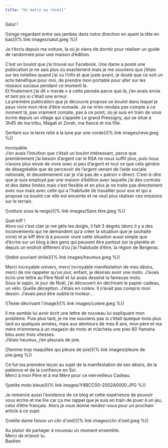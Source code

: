```yaml
---
title: "Un matin au réveil"
---
```

<p>Salut !</p>


![singe regardant entre ses jambes dans notre direction en ayant la tête en bas]({% link images/salut.jpeg %})

<p>Je t’écris depuis ma voiture, là où je viens de dormir pour réaliser un guide de randonnée pour une maison d’édition.</p>

<p>C’est un boulot que j’ai trouvé sur Facebook. Une dame a posté une publication je ne sais plus où exactement mais je me souviens que j’étais sur les toilettes quand j’ai vu l’info et que juste avant, je douté que ce soit un acte bénéfique pour moi, de prendre mon portable pour aller sur les réseaux sociaux pendant ce moment là.<br />
Et finalement j’ai dit « merde » à cette pensée parce que là, j’en avais envie et tant pis si c’était une erreur. <br />
La première publication que je découvre propose un boulot dans lequel je peux vivre mon rêve d’être nomade. Je ne m’en rendais pas compte à ce moment là, pas vraiment compte, pas à ce point, où je suis en train de vous écrire depuis un village qui s’appelle Le grand Pressigny, qui se situe à 3h45 de ma tribu, Magali et Zorah, ma fiancé et ma fille.</p>

![enfant sur la terre relié à la lune par une corde]({% link images/reve.jpeg %})

<p>Incroyable. <br />
J’en avais l’intuition que c’était un boulot intéressant, parce que premièrement j’ai besoin d’argent car le RSA ne nous suffit plus, puis nous n’avons plus envie de vivre avec si peu d’argent et tout ce que cela génère de désagréable que de percevoir de l’argent venant de l’aide sociale nationale, et deuxièmement car je n’ai pas de « patron » direct. C’est-à-dire que je suis employé par une maison d’édition avec laquelle j’ai des contrats et des dates limites mais c’est flexible et en plus je ne traite pas directement avec eux mais avec celle qui a l’habitude de travailler pour eux et qui a proposé ce boulot car elle est enceinte et ne veut plus réaliser ces missions sur le terrain.</p>


![voiture sous la neige]({% link images/Sans titre.jpeg %})

<p>Quel kiff !<br />
Alors oui c’est clair je me gèle les doigts, il fait 3 degrés (donc il y a des inconvénients qui ne demandent qu’a créer la situation que je souhaite vivre) et je kiff être là à pouvoir vivre cette situation aussi simple que d’écrire sur un blog à des gens qui peuvent être partout sur la planète et depuis un endroit différent d’où j’ai l’habitude d’être, la région de Bergerac.</p>

![bébé souriant drôle]({% link images/heureux.jpeg %})

<p>Merci incroyable univers, merci incroyable manifestation de mes désirs, merci de me rappeler qu’un jour, enfant, je désirais avoir une moto. J’avais écris une lettre au Père Noël et lui avais dessiné la fameuse moto. <br />
Sous le sapin, le jour de Noël, j’ai découvert en déchirant le papier cadeau, un vélo. Quelle déception. J’étais en colère. Il n’avait pas compris mon dessin. J’avais peut être oublié le moteur…</p>

![Texte décrivant l'image]({% link images/colere.jpeg %})

<p>Il me semble lui avoir écrit une lettre de nouveau lui expliquant mon problème.
Puis plus tard, je ne me souviens pas si c’était quelque mois plus tard ou quelques années, mais aux alentours de mes 6 ans, mon père et ma mère m’emmena à un magasin de moto et m’acheta une piwi 80 Yamaha bleu avec trois vitesses.<br />
J’étais heureux, j’en pleurais de joie. </p>

![femme trop maquillée qui pleure de joie]({% link images/pleure de joie.jpeg %})

<p>Ce fut ma première leçon au sujet de la manifestation de ses désirs, de la patience et de la confiance en Soi.<br />
Merci à mon Père et à ma Mère pour ce merveilleux Cadeau.</p>

![petite moto bleue]({% link images/Y4BCC00-2002A0000.JPG %})

<p>Je remercie aussi l'existence de ce blog et cette expérience de pouvoir vous écrire et me lire car ça me rappel que je suis en train de jouer à un jeu, celui d’être français.
Alors je vous donne rendez-vous pour un prochain article à ce sujet.</p>

![vieille dame faison un clin d'oeil]({% link images/clin d'oeil.jpeg %})

<p>Au plaisir de partager à nouveau un moment ensemble.<br />
Merci de m’avoir lu.<br />
Bastien</p>